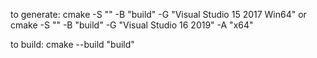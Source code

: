 to generate:
cmake -S "" -B "build" -G "Visual Studio 15 2017 Win64"
    or
cmake -S "" -B "build" -G "Visual Studio 16 2019" -A "x64"

to build:
cmake --build "build"